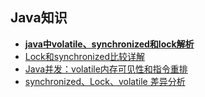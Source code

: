 ## Java知识
- [**java中volatile、synchronized和lock解析**](http://blog.csdn.net/ztchun/article/details/60778950)
- [Lock和synchronized比较详解](https://www.cnblogs.com/handsomeye/p/5999362.html)
- [Java并发：volatile内存可见性和指令重排](http://www.cnblogs.com/baizhanshi/p/6422926.html)
- [synchronized、Lock、volatile 差异分析](https://www.jianshu.com/p/dccad53a2665)